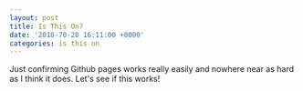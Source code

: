 ```yaml
---
layout: post
title: Is This On?
date: '2018-70-20 16:11:00 +0000'
categories: is this on
---
```


Just confirming Github pages works really easily and nowhere near as hard as I think it does. Let's see if this works!
